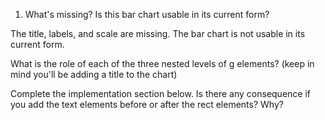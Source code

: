 1. What's missing? Is this bar chart usable in its current form?

The title, labels, and scale are missing. The bar chart is not usable in its current form. 

What is the role of each of the three nested levels of g elements? (keep in mind you'll be adding a title to the chart)

Complete the implementation section below. Is there any consequence if you add the text elements before or after the rect elements? Why?
